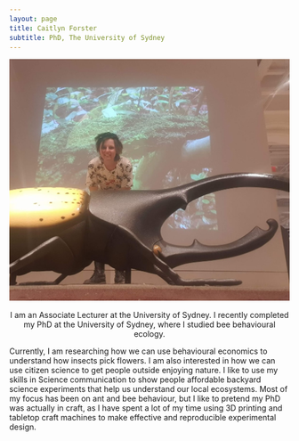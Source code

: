 ```yaml
---
layout: page
title: Caitlyn Forster
subtitle: PhD, The University of Sydney
---
```

![](/assets/img/beetle.jpg)
<p align="center"> I am an Associate Lecturer at the University of Sydney. I recently completed my PhD at the University of Sydney, where I studied bee behavioural ecology.
  
Currently, I am researching how we can use  behavioural economics to understand how insects pick flowers. I am also interested in how we can use citizen science to get people outside enjoying nature. I like to use my skills in Science communication to show people affordable backyard science experiments that help us understand our local ecosystems.
Most of my focus has been on ant and bee behaviour, but I like to pretend my PhD was actually in craft, as I have spent a lot of my time using 3D printing and tabletop craft machines to make effective and reproducible experimental design. 

  
  
  

